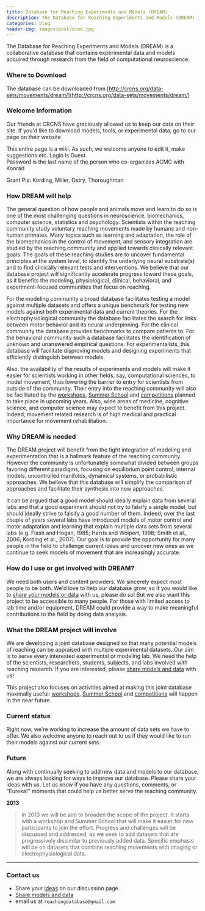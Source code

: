 ```yaml
---
title: Database for Reaching Experiments and Models (DREAM)
description: The Database for Reaching Experiments and Models (DREAM) is a collaborative database that contains experimental data and models acquired through research from the field of computational neuroscience.
categories: blog
header-img: images/post/dino.jpg
---
```


The Database for Reaching Experiments and Models (DREAM) is a collaborative database that contains experimental data and models acquired through research from the field of computational neuroscience.

### Where to Download

The database can be downloaded from [http://crcns.org/data-sets/movements/dream/](http://crcns.org/data-sets/movements/dream/)

### Welcome Information

Our friends at CRCNS have graciously allowed us to keep our data on their site. If you'd like to download models, tools, or experimental data, go to our page on their website

This entire page is a wiki. As such, we welcome anyone to edit it, make suggestions etc.
Login is Guest<br>
Password is the last name of the person who co-organizes ACMC with Konrad

Grant PIs: Kording, Miller, Ostry, Thoroughman

### How DREAM will help

The general question of how people and animals move and learn to do so is one of the most challenging questions in neuroscience, biomechanics, computer science, statistics and psychology. Scientists within the reaching community study voluntary reaching movements made by humans and non-human primates. Many topics such as learning and adaptation, the role of the biomechanics in the control of movement, and sensory integration are studied by the reaching community and applied towards clinically relevant goals. The goals of these reaching studies are to uncover fundamental principles at the system level, to identify the underlying neural substrate(s) and to find clinically relevant tests and interventions. We believe that our database project will significantly accelerate progress toward these goals, as it benefits the modeling, physiological, clinical, behavioral, and experiment-focused communities that focus on reaching.

For the modeling community a broad database facilitates testing a model against multiple datasets and offers a unique benchmark for testing new models against both experimental data and current theories. For the electrophysiological community the database facilitates the search for links between motor behavior and its neural underpinning. For the clinical community the database provides benchmarks to compare patients to. For the behavioral community such a database facilitates the identification of unknown and unanswered empirical questions. For experimentalists, this database will facilitate disproving models and designing experiments that efficiently distinguish between models.

Also, the availability of the results of experiments and models will make it easier for scientists working in other fields, say, computational sciences, to model movement, thus lowering the barrier to entry for scientists from outside of the community. Their entry into the reaching community will also be facilitated by the [workshops](http://klab.smpp.northwestern.edu/wiki/index.php5/Workshops), [Summer School](http://klab.smpp.northwestern.edu/wiki/index.php5/Summer_School) and [competitions](http://klab.smpp.northwestern.edu/wiki/index.php5/Competitions) planned to take place in upcoming years. Also, wide areas of medicine, cognitive science, and computer science may expect to benefit from this project. Indeed, movement related research is of high medical and practical importance for movement rehabilitation.

### Why DREAM is needed

The DREAM project will benefit from the tight integration of modeling and experimentation that is a hallmark feature of the reaching community. However the community is unfortunately somewhat divided between groups favoring different paradigms, focusing on equilibrium point control, internal models, uncontrolled manifolds, dynamical systems, or probabilistic approaches. We believe that this database will simplify the comparison of approaches and facilitate their synthesis into new approaches.

It can be argued that a good model should ideally explain data from several labs and that a good experiment should not try to falsify a single model, but should ideally strive to falsify a good number of them. Indeed, over the last couple of years several labs have introduced models of motor control and motor adaptation and learning that explain multiple data sets from several labs (e.g. Flash and Hogan, 1985; Harris and Wolpert, 1998; Smith et al., 2006; Kording et al., 2007). Our goal is to provide the opportunity for many people in the field to challenge current ideas and uncover new ones as we continue to seek models of movement that are increasingly accurate.


### How do I use or get involved with DREAM?

We need both users and content providers. We sincerely expect most people to be both. We'd love to help our database grow, so if you would like to [share your models or data](http://klab.smpp.northwestern.edu/wiki/index.php5/Share_models_and_data) with us, please do so! But we also want this project to be accessible to many people. For those with limited access to lab time and/or equipment, DREAM could provide a way to make meaningful contributions to the field by doing data analysis.


### What the DREAM project will involve

We are developing a joint database designed so that many potential models of reaching can be appraised with multiple experimental datasets. Our aim is to serve every interested experimental or modeling lab. We need the help of the scientists, researchers, students, subjects, and labs involved with reaching research. If you are interested, please [share models and data](http://klab.smpp.northwestern.edu/wiki/index.php5/Share_models_and_data) with us!

This project also focuses on activities aimed at making this joint database maximally useful: [workshops](http://klab.smpp.northwestern.edu/wiki/index.php5/Workshops), [Summer School](http://klab.smpp.northwestern.edu/wiki/index.php5/Summer_School) and [competitions](http://klab.smpp.northwestern.edu/wiki/index.php5/Competitions) will happen in the near future.


### Current status

Right now, we're working to increase the amount of data sets we have to offer. We also welcome anyone to reach out to us if they would like to run their models against our current sets.


### Future

Along with continually seeking to add new data and models to our database, we are always looking for ways to improve our database. Please share your ideas with us. Let us know if you have any questions, comments, or "Eureka!" moments that could help us better serve the reaching community.

**2013**
> In 2013 we will be aim to broaden the scope of the project. It starts with a workshop and Summer School that will make it easier for new participants to join the effort. Progress and challenges will be discussed and addressed, as we seek to add datasets that are progressively dissimilar to previously added data. Specific emphasis will be on datasets that combine reaching movements with imaging or electrophysiological data.

<hr>

### Contact us

- Share your [ideas](http://klab.smpp.northwestern.edu/wiki/index.php5/Ideas) on our discussion page.
- [Share models and data](http://klab.smpp.northwestern.edu/wiki/index.php5/Share_models_and_data)
- email us at `reachingdatabase@gmail.com`
